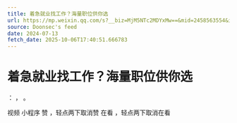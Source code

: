 ```yaml
---
title: 着急就业找工作？海量职位供你选
url: https://mp.weixin.qq.com/s?__biz=MjM5NTc2MDYxMw==&mid=2458563554&idx=4&sn=d82c8a43db3ce58402e344cf07d557fa
source: Doonsec's feed
date: 2024-07-13
fetch_date: 2025-10-06T17:40:51.666783
---
```


# 着急就业找工作？海量职位供你选

：
，
。

视频
小程序
赞
，轻点两下取消赞
在看
，轻点两下取消在看